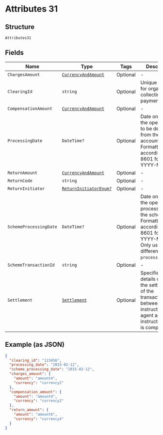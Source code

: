 
# Attributes 31

## Structure

`Attributes31`

## Fields

| Name | Type | Tags | Description |
|  --- | --- | --- | --- |
| `ChargesAmount` | [`CurrencyAndAmount`](../../doc/models/currency-and-amount.md) | Optional | - |
| `ClearingId` | `string` | Optional | Unique identifier for organisations collecting payments |
| `CompensationAmount` | [`CurrencyAndAmount`](../../doc/models/currency-and-amount.md) | Optional | - |
| `ProcessingDate` | `DateTime?` | Optional | Date on which the operation is to be debited from the debtor account. Formatted according to ISO 8601 format: YYYY-MM-DD. |
| `ReturnAmount` | [`CurrencyAndAmount`](../../doc/models/currency-and-amount.md) | Optional | - |
| `ReturnCode` | `string` | Optional | - |
| `ReturnInitiator` | [`ReturnInitiatorEnum?`](../../doc/models/return-initiator-enum.md) | Optional | - |
| `SchemeProcessingDate` | `DateTime?` | Optional | Date on which the operation is processed by the scheme. Formatted according to ISO 8601 format: YYYY-MM-DD. Only used if different from `processing_date`. |
| `SchemeTransactionId` | `string` | Optional | - |
| `Settlement` | [`Settlement`](../../doc/models/settlement.md) | Optional | Specifies the details on how the settlement of the transaction between the instructing agent and the instructed agent is completed |

## Example (as JSON)

```json
{
  "clearing_id": "123456",
  "processing_date": "2015-02-12",
  "scheme_processing_date": "2015-02-12",
  "charges_amount": {
    "amount": "amount4",
    "currency": "currency2"
  },
  "compensation_amount": {
    "amount": "amount4",
    "currency": "currency2"
  },
  "return_amount": {
    "amount": "amount6",
    "currency": "currency4"
  }
}
```

